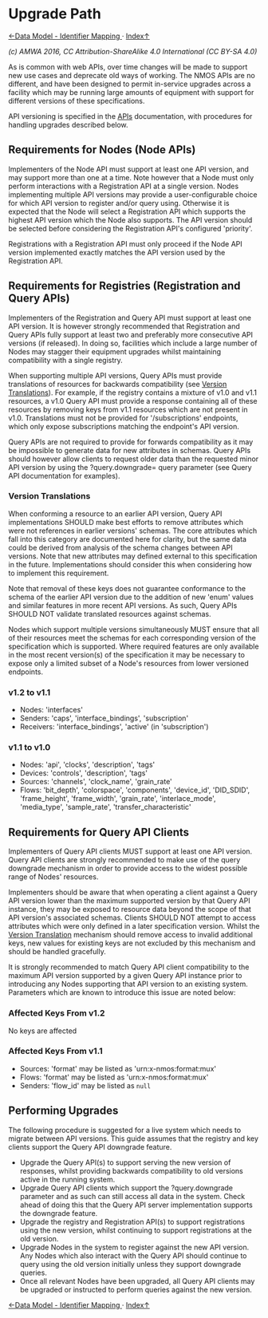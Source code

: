 # Upgrade Path
[←Data Model - Identifier Mapping ](5.1._Data_Model_-_Identifier_Mapping.md) · [ Index↑ ](..)

_(c) AMWA 2016, CC Attribution-ShareAlike 4.0 International (CC BY-SA 4.0)_

As is common with web APIs, over time changes will be made to support new use cases and deprecate old ways of working. The NMOS APIs are no different, and have been designed to permit in-service upgrades across a facility which may be running large amounts of equipment with support for different versions of these specifications.

API versioning is specified in the [APIs](2.0._APIs.md) documentation, with procedures for handling upgrades described below.

## Requirements for Nodes (Node APIs)

Implementers of the Node API must support at least one API version, and may support more than one at a time. Note however that a Node must only perform interactions with a Registration API at a single version. Nodes implementing multiple API versions may provide a user-configurable choice for which API version to register and/or query using. Otherwise it is expected that the Node will select a Registration API which supports the highest API version which the Node also supports. The API version should be selected before considering the Registration API's configured \'priority\'.

Registrations with a Registration API must only proceed if the Node API version implemented exactly matches the API version used by the Registration API.

## Requirements for Registries (Registration and Query APIs)

Implementers of the Registration and Query API must support at least one API version. It is however strongly recommended that Registration and Query APIs fully support at least two and preferably more consecutive API versions (if released). In doing so, facilities which include a large number of Nodes may stagger their equipment upgrades whilst maintaining compatibility with a single registry.

When supporting multiple API versions, Query APIs must provide translations of resources for backwards compatibility (see [Version Translations](#version-translations)). For example, if the registry contains a mixture of v1.0 and v1.1 resources, a v1.0 Query API must provide a response containing all of these resources by removing keys from v1.1 resources which are not present in v1.0. Translations must not be provided for '/subscriptions' endpoints, which only expose subscriptions matching the endpoint's API version.

Query APIs are not required to provide for forwards compatibility as it may be impossible to generate data for new attributes in schemas. Query APIs should however allow clients to request older data than the requested minor API version by using the ?query.downgrade=<version> query parameter (see Query API documentation for examples).

### Version Translations

When conforming a resource to an earlier API version, Query API implementations SHOULD make best efforts to remove attributes which were not references in earlier versions' schemas. The core attributes which fall into this category are documented here for clarity, but the same data could be derived from analysis of the schema changes between API versions. Note that new attributes may defined external to this specification in the future. Implementations should consider this when considering how to implement this requirement.

Note that removal of these keys does not guarantee conformance to the schema of the earlier API version due to the addition of new 'enum' values and similar features in more recent API versions. As such, Query APIs SHOULD NOT validate translated resources against schemas.

Nodes which support multiple versions simultaneously MUST ensure that all of their resources meet the schemas for each corresponding version of the specification which is supported. Where required features are only available in the most recent version(s) of the specification it may be necessary to expose only a limited subset of a Node's resources from lower versioned endpoints.

### v1.2 to v1.1

*   Nodes: 'interfaces'
*   Senders: 'caps', 'interface_bindings', 'subscription'
*   Receivers: 'interface_bindings', 'active' (in 'subscription')

### v1.1 to v1.0

*   Nodes: 'api', 'clocks', 'description', 'tags'
*   Devices: 'controls', 'description', 'tags'
*   Sources: 'channels', 'clock_name', 'grain_rate'
*   Flows: 'bit_depth', 'colorspace', 'components', 'device_id', 'DID_SDID', 'frame_height', 'frame_width', 'grain_rate', 'interlace_mode', 'media_type', 'sample_rate', 'transfer_characteristic'

## Requirements for Query API Clients

Implementers of Query API clients MUST support at least one API version. Query API clients are strongly recommended to make use of the query downgrade mechanism in order to provide access to the widest possible range of Nodes' resources.

Implementers should be aware that when operating a client against a Query API version lower than the maximum supported version by that Query API instance, they may be exposed to resource data beyond the scope of that API version's associated schemas. Clients SHOULD NOT attempt to access attributes which were only defined in a later specification version. Whilst the [Version Translation](#version-translations) mechanism should remove access to invalid additional keys, new values for existing keys are not excluded by this mechanism and should be handled gracefully.

It is strongly recommended to match Query API client compatibility to the maximum API version supported by a given Query API instance prior to introducing any Nodes supporting that API version to an existing system. Parameters which are known to introduce this issue are noted below:

### Affected Keys From v1.2

No keys are affected

### Affected Keys From v1.1

*   Sources: 'format' may be listed as 'urn:x-nmos:format:mux'
*   Flows: 'format' may be listed as 'urn:x-nmos:format:mux'
*   Senders: 'flow_id' may be listed as `null`

## Performing Upgrades

The following procedure is suggested for a live system which needs to migrate between API versions. This guide assumes that the registry and key clients support the Query API downgrade feature.

* Upgrade the Query API(s) to support serving the new version of responses, whilst providing backwards compatibility to old versions active in the running system.
* Upgrade Query API clients which support the ?query.downgrade parameter and as such can still access all data in the system. Check ahead of doing this that the Query API server implementation supports the downgrade feature.
* Upgrade the registry and Registration API(s) to support registrations using the new version, whilst continuing to support registrations at the old version.
* Upgrade Nodes in the system to register against the new API version. Any Nodes which also interact with the Query API should continue to query using the old version initially unless they support downgrade queries.
* Once all relevant Nodes have been upgraded, all Query API clients may be upgraded or instructed to perform queries against the new version.

[←Data Model - Identifier Mapping ](5.1._Data_Model_-_Identifier_Mapping.md) · [ Index↑ ](..)
